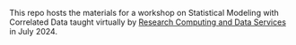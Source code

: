 This repo hosts the materials for a workshop on Statistical Modeling with Correlated Data taught virtually by [Research Computing and Data Services](https://www.it.northwestern.edu/departments/it-services-support/research/) in July 2024.
